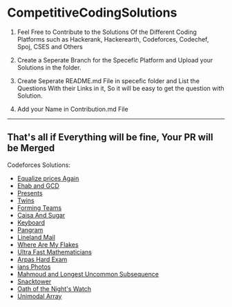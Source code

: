 # CompetitiveCodingSolutions
1. Feel Free to Contribute to the Solutions Of the Different Coding Platforms such as Hackerank, Hackerearth, Codeforces, Codechef, Spoj, CSES and Others 

2. Create a Seperate Branch for the Specefic Platform and Upload your Solutions in the folder.

3. Create Seperate README.md File in specefic folder and List the Questions With their Links in it, So it will be easy to get the question with Solution.

4. Add your Name in Contribution.md File 
---
## That's all if Everything will be fine, Your PR will be Merged

Codeforces Solutions:

- [Equalize prices Again](https://codeforces.com/contest/1234/problem/A)
- [Ehab and GCD](https://codeforces.com/contest/1325/problem/A)
- [Presents](https://codeforces.com/contest/136/problem/A)
- [Twins](https://codeforces.com/contest/160/problem/A)
- [Forming Teams](https://codeforces.com/contest/216/problem/B)
- [Caisa And Sugar ](https://codeforces.com/contest/463/problem/A)
- [Keyboard](https://codeforces.com/contest/474/problem/A)
- [Pangram](https://codeforces.com/contest/520/problem/A)
- [Lineland Mail](https://codeforces.com/contest/567/problem/A)
- [Where Are My Flakes](https://codeforces.com/contest/60/problem/A)
- [Ultra Fast Mathematicians](https://codeforces.com/contest/61/problem/A)
- [Arpas Hard Exam](https://codeforces.com/contest/642/problem/A)
- [ians Photos](https://codeforces.com/contest/707/problem/A)
- [Mahmoud and Longest Uncommon Subsequence](https://codeforces.com/contest/766/problem/A)
- [Snacktower](https://codeforces.com/contest/767/problem/A)
- [Oath of the Night's Watch](https://codeforces.com/contest/768/problem/A)
- [Unimodal Array](https://codeforces.com/contest/831/problem/A)
